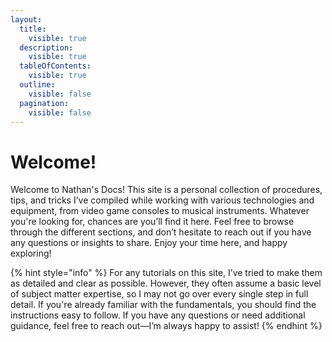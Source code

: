 ```yaml
---
layout:
  title:
    visible: true
  description:
    visible: true
  tableOfContents:
    visible: true
  outline:
    visible: false
  pagination:
    visible: false
---
```


# Welcome!

Welcome to Nathan's Docs! This site is a personal collection of procedures, tips, and tricks I’ve compiled while working with various technologies and equipment, from video game consoles to musical instruments. Whatever you're looking for, chances are you’ll find it here. Feel free to browse through the different sections, and don’t hesitate to reach out if you have any questions or insights to share. Enjoy your time here, and happy exploring!

{% hint style="info" %}
For any tutorials on this site, I’ve tried to make them as detailed and clear as possible. However, they often assume a basic level of subject matter expertise, so I may not go over every single step in full detail. If you're already familiar with the fundamentals, you should find the instructions easy to follow. If you have any questions or need additional guidance, feel free to reach out—I’m always happy to assist!
{% endhint %}
